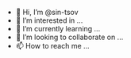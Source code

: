 - 👋 Hi, I’m @sin-tsov
- 👀 I’m interested in ...
- 🌱 I’m currently learning ...
- 💞️ I’m looking to collaborate on ...
- 📫 How to reach me ...

<!---
sin-tsov/sin-tsov is a ✨ special ✨ repository because its `README.md` (this file) appears on your GitHub profile.
You can click the Preview link to take a look at your changes.
--->
